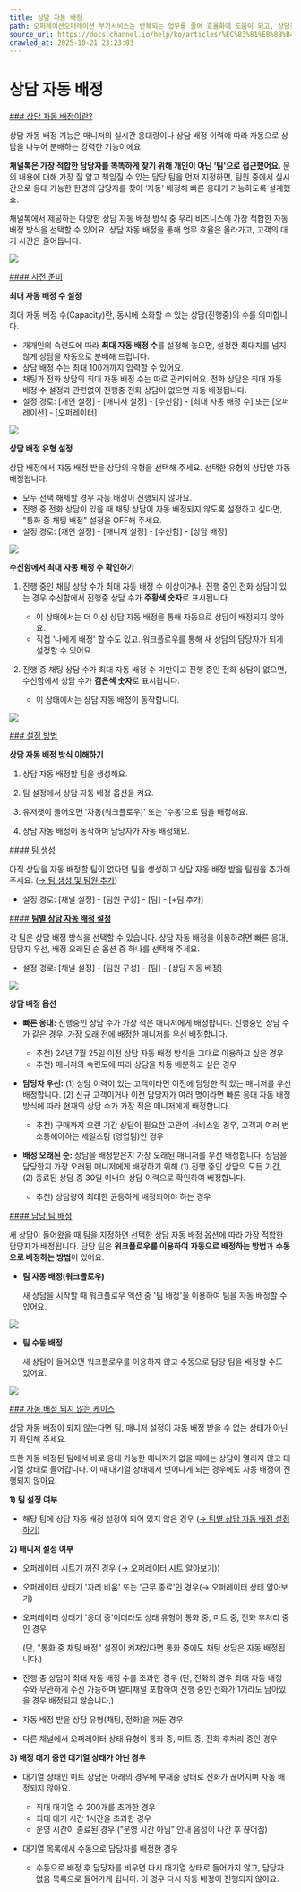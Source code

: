 ```yaml
---
title: 상담 자동 배정
path: 오퍼레이션오퍼레이션 부가서비스는 반복되는 업무를 줄여 효율화에 도움이 되고, 상담을 분석하여 비즈니스 성장의 인사이트를 얻을 수 있는 기능을 제공합니다.9개의 아티클 > 상담 자동 배정누가 상담에 적합한 담당자일지 모르겠다면, 상담을 해결할 담당 팀만 지정해 주세요. 상담 자동 배정 기능이 팀원들 중에서 가장 적합한 담당자를 자동으로 배정해 드립니다.
source_url: https://docs.channel.io/help/ko/articles/%EC%83%81%EB%8B%B4-%EC%9E%90%EB%8F%99-%EB%B0%B0%EC%A0%95-28b3f0cc
crawled_at: 2025-10-21 23:23:03
---
```


# 상담 자동 배정

[### 상담 자동 배정이란?](#상담-자동-배정이란?)

상담 자동 배정 기능은 매니저의 실시간 응대량이나 상담 배정 이력에 따라 자동으로 상담을 나누어 분배하는 강력한 기능이에요.

**채널톡은 가장 적합한 담당자를 똑똑하게 찾기 위해 개인이 아닌 ‘팀'으로 접근했어요.** 문의 내용에 대해 가장 잘 알고 책임질 수 있는 담당 팀을 먼저 지정하면, 팀원 중에서 실시간으로 응대 가능한 한명의 담당자를 찾아 ‘자동' 배정해 빠른 응대가 가능하도록 설계했죠.

채널톡에서 제공하는 다양한 상담 자동 배정 방식 중 우리 비즈니스에 가장 적합한 자동 배정 방식을 선택할 수 있어요. 상담 자동 배정을 통해 업무 효율은 올라가고, 고객의 대기 시간은 줄어듭니다.

![](https://cf.channel.io/document/spaces/6/articles/130/revisions/385/usermedia/662b10b572eafbddc420)

[#### 사전 준비](#사전-준비)

**최대 자동 배정 수 설정**

최대 자동 배정 수(Capacity)란, 동시에 소화할 수 있는 상담(진행중)의 수를 의미합니다.

* 개개인의 숙련도에 따라 **최대 자동 배정 수**를 설정해 놓으면, 설정한 최대치를 넘지 않게 상담을 자동으로 분배해 드립니다.
* 상담 배정 수는 최대 100개까지 입력할 수 있어요.
* 채팅과 전화 상담의 최대 자동 배정 수는 따로 관리되어요. 전화 상담은 최대 자동 배정 수 설정과 관련없이 진행중 전화 상담이 없으면 자동 배정됩니다.
* 설정 경로: [개인 설정] - [매니저 설정] - [수신함] - [최대 자동 배정 수] 또는 [오퍼레이션] - [오퍼레이터]

![](https://cf.channel.io/document/spaces/6/articles/130/revisions/133867/usermedia/677e9c63499a0848f7f8)

**상담 배정 유형 설정**

상담 배정에서 자동 배정 받을 상담의 유형을 선택해 주세요. 선택한 유형의 상담만 자동 배정됩니다.

* 모두 선택 해제할 경우 자동 배정이 진행되지 않아요.
* 진행 중 전화 상담이 있을 때 채팅 상담이 자동 배정되지 않도록 설정하고 싶다면, "통화 중 채팅 배정" 설정을 OFF해 주세요.
* 설정 경로: [개인 설정] - [매니저 설정] - [수신함] - [상담 배정]

![](https://cf.channel.io/document/spaces/6/articles/130/revisions/133867/usermedia/677e9c6e90106f2158f1)

**수신함에서 최대 자동 배정 수 확인하기**

1. 진행 중인 채팅 상담 수가 최대 자동 배정 수 이상이거나, 진행 중인 전화 상담이 있는 경우 수신함에서 진행중 상담 수가 **주황색 숫자**로 표시됩니다.

   * 이 상태에서는 더 이상 상담 자동 배정을 통해 자동으로 상담이 배정되지 않아요.
   * 직접 ‘나에게 배정' 할 수도 있고. 워크플로우를 통해 새 상담의 담당자가 되게 설정할 수 있어요.
2. 진행 중 채팅 상담 수가 최대 자동 배정 수 미만이고 진행 중인 전화 상담이 없으면, 수신함에서 상담 수가 **검은색 숫자**로 표시됩니다.

   * 이 상태에서는 상담 자동 배정이 동작합니다.

![](https://cf.channel.io/document/spaces/6/articles/130/revisions/133867/usermedia/677e9f653b51a64e7811)

[### 설정 방법](#설정-방법)

**상담 자동 배정 방식 이해하기**

1. 상담 자동 배정할 팀을 생성해요.

2. 팀 설정에서 상담 자동 배정 옵션을 켜요.

3. 유저챗이 들어오면 '자동(워크플로우)' 또는 '수동'으로 팀을 배정해요.

4. 상담 자동 배정이 동작하며 담당자가 자동 배정돼요.

[#### 팀 생성](#팀-생성)

아직 상담을 자동 배정할 팀이 없다면 팀을 생성하고 상담 자동 배정 받을 팀원을 추가해 주세요. ([→ 팀 생성 및 팀원 추가](https://docs.channel.io/help/ko/articles/a215cda0-%ED%8C%80%EC%9B%90-%EB%B0%8F-%EB%B4%87-%EC%84%A4%EC%A0%95#%ED%8C%80-%EC%83%9D%EC%84%B1-%EB%B0%8F-%ED%8C%80%EC%9B%90-%EC%B6%94%EA%B0%80))

* 설정 경로: [채널 설정] - [팀원 구성] - [팀] - [+팀 추가]

[#### **팀별 상담 자동 배정 설정**](#팀별-상담-자동-배정-설정)

각 팀은 상담 배정 방식을 선택할 수 있습니다. 상담 자동 배정을 이용하려면 빠른 응대, 담당자 우선, 배정 오래된 순 옵션 중 하나를 선택해 주세요.

* 설정 경로: [채널 설정] - [팀원 구성] - [팀] - [상담 자동 배정]

![](https://cf.channel.io/document/spaces/6/articles/130/revisions/18875/usermedia/66a1df82227b3258c19b)

**상담 배정 옵션**

* **빠른 응대:** 진행중인 상담 수가 가장 적은 매니저에게 배정합니다. 진행중인 상담 수가 같은 경우, 가장 오래 전에 배정한 매니저를 우선 배정합니다.

  * 추천) 24년 7월 25일 이전 상담 자동 배정 방식을 그대로 이용하고 싶은 경우
  * 추천) 매니저의 숙련도에 따라 상담을 차등 배분하고 싶은 경우
* **담당자 우선:** (1) 상담 이력이 있는 고객이라면 이전에 담당한 적 있는 매니저를 우선 배정합니다. (2) 신규 고객이거나 이전 담당자가 여러 명이라면 빠른 응대 자동 배정 방식에 따라 현재의 상담 수가 가장 적은 매니저에게 배정합니다.

  * 추천) 구매까지 오랜 기간 상담이 필요한 고관여 서비스일 경우, 고객과 여러 번 소통해야하는 세일즈팀 (영업팀)인 경우
* **배정 오래된 순:** 상담을 배정받은지 가장 오래된 매니저를 우선 배정합니다. 상담을 담당한지 가장 오래된 매니저에게 배정하기 위해 (1) 진행 중인 상담의 모든 기간, (2) 종료된 상담 중 30일 이내의 상담 이력으로 확인하여 배정합니다.

  * 추천) 상담량이 최대한 균등하게 배정되어야 하는 경우

[#### 담당 팀 배정](#담당-팀-배정)

새 상담이 들어왔을 때 팀을 지정하면 선택한 상담 자동 배정 옵션에 따라 가장 적합한 담당자가 배정됩니다. 담당 팀은 **워크플로우를 이용하여** **자동으로 배정하는 방법**과 **수동으로 배정하는 방법**이 있어요.

* **팀 자동 배정(워크플로우)**

  새 상담을 시작할 때 워크플로우 액션 중 '팀 배정'을 이용하여 팀을 자동 배정할 수 있어요.

![](https://cf.channel.io/document/spaces/6/articles/130/revisions/18875/usermedia/669465383c618750090e)

* **팀 수동 배정**

  새 상담이 들어오면 워크플로우를 이용하지 않고 수동으로 담당 팀을 배정할 수도 있어요.

![](https://cf.channel.io/document/spaces/6/articles/130/revisions/18875/usermedia/6690b5c1ef9b7cd5181a)

[### 자동 배정 되지 않는 케이스](#자동-배정-되지-않는-케이스)

상담 자동 배정이 되지 않는다면 팀, 매니저 설정이 자동 배정 받을 수 없는 상태가 아닌지 확인해 주세요.

또한 자동 배정된 팀에서 바로 응대 가능한 매니저가 없을 때에는 상담이 열리지 않고 대기열 상태로 들어갑니다. 이 때 대기열 상태에서 벗어나게 되는 경우에도 자동 배정이 진행되지 않아요.

**1) 팀 설정 여부**

* 해당 팀에 상담 자동 배정 설정이 되어 있지 않은 경우 ([→ 팀별 상담 자동 배정 설정하기](https://docs.channel.io/help/ko/articles/28b3f0cc-상담-자동-배정#팀별-상담-자동-배정-설정))

**2) 매니저 설정 여부**

* 오퍼레이터 시트가 꺼진 경우 ([→ 오퍼레이터 시트 알아보기](https://docs.channel.io/help/ko/articles/19f891ce-%EC%98%A4%ED%8D%BC%EB%A0%88%EC%9D%B4%ED%84%B0#%EC%98%A4%ED%8D%BC%EB%A0%88%EC%9D%B4%ED%84%B0-%EC%8B%9C%ED%8A%B8%EB%9E%80?)))
* 오퍼레이터 상태가 '자리 비움' 또는 '근무 종료'인 경우(→ 오퍼레이터 상태 알아보기)
* 오퍼레이터 상태가 '응대 중'이더라도 상태 유형이 통화 중, 미트 중, 전화 후처리 중인 경우

  (단, "통화 중 채팅 배정" 설정이 켜져있다면 통화 중에도 채팅 상담은 자동 배정됩니다.)
* 진행 중 상담이 최대 자동 배정 수를 초과한 경우 (단, 전화의 경우 최대 자동 배정 수와 무관하게 수신 가능하며 멀티채널 포함하여 진행 중인 전화가 1개라도 남아있을 경우 배정되지 않습니다.)
* 자동 배정 받을 상담 유형(채팅, 전화)을 꺼둔 경우
* 다른 채널에서 오퍼레이터 상태 유형이 통화 중, 미트 중, 전화 후처리 중인 경우

**3) 배정 대기 중인 대기열 상태가 아닌 경우**

* 대기열 상태인 미트 상담은 아래의 경우에 부재중 상태로 전화가 끊어지며 자동 배정되지 않아요.

  * 최대 대기열 수 200개를 초과한 경우
  * 최대 대기 시간 1시간을 초과한 경우
  * 운영 시간이 종료된 경우 (”운영 시간 아님” 안내 음성이 나간 후 끊어짐)
* 대기열 목록에서 수동으로 담당자를 배정한 경우

  * 수동으로 배정 후 담당자를 비우면 다시 대기열 상태로 들어가지 않고, 담당자 없음 목록으로 들어가게 됩니다. 이 경우 다시 자동 배정이 진행되지 않아요.